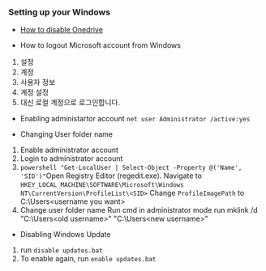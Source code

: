 ### Setting up your Windows
- [How to disable Onedrive](https://support.microsoft.com/en-us/office/turn-off-disable-or-uninstall-onedrive-f32a17ce-3336-40fe-9c38-6efb09f944b0)

- How to logout Microsoft account from Windows
1. 설정
2. 계정
3. 사용자 정보
4. 계정 설정
5. 대신 로컬 계정으로 로그인합니다.

- Enabling administartor account
`net user Administrator /active:yes`

- Changing User folder name
1. Enable administrator account
2. Login to administrator account
3. `powershell "Get-LocalUser | Select-Object -Property @('Name', 'SID')"​`
Open Registry Editor (regedit.exe).
Navigate to `HKEY_LOCAL_MACHINE\SOFTWARE\Microsoft\Windows NT\CurrentVersion\ProfileList\<SID>`
Change `ProfileImagePath` to C:\Users\<username you want>
4. Change user folder name
Run cmd in administrator mode
run mklink /d "C:\Users\<old username>" "C:\Users\<new username>"

- Disabling Windows Update
1. run `disable updates.bat`
2. To enable again, run `enable updates.bat`
